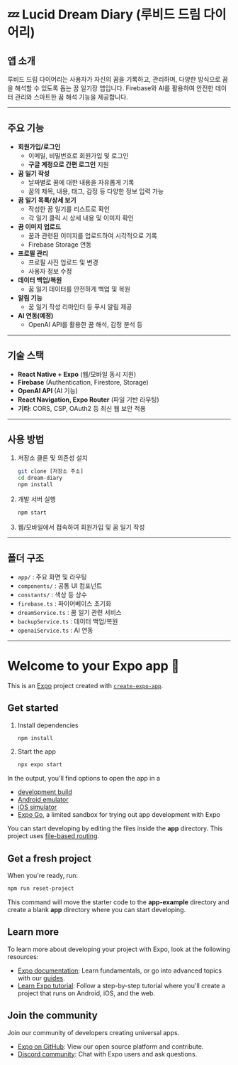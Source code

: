 # 💤 Lucid Dream Diary (루비드 드림 다이어리)

## 앱 소개

루비드 드림 다이어리는 사용자가 자신의 꿈을 기록하고, 관리하며, 다양한 방식으로 꿈을 해석할 수 있도록 돕는 꿈 일기장 앱입니다. Firebase와 AI를 활용하여 안전한 데이터 관리와 스마트한 꿈 해석 기능을 제공합니다.

---

## 주요 기능

- **회원가입/로그인**
  - 이메일, 비밀번호로 회원가입 및 로그인
  - **구글 계정으로 간편 로그인** 지원
- **꿈 일기 작성**
  - 날짜별로 꿈에 대한 내용을 자유롭게 기록
  - 꿈의 제목, 내용, 태그, 감정 등 다양한 정보 입력 가능
- **꿈 일기 목록/상세 보기**
  - 작성한 꿈 일기를 리스트로 확인
  - 각 일기 클릭 시 상세 내용 및 이미지 확인
- **꿈 이미지 업로드**
  - 꿈과 관련된 이미지를 업로드하여 시각적으로 기록
  - Firebase Storage 연동
- **프로필 관리**
  - 프로필 사진 업로드 및 변경
  - 사용자 정보 수정
- **데이터 백업/복원**
  - 꿈 일기 데이터를 안전하게 백업 및 복원
- **알림 기능**
  - 꿈 일기 작성 리마인더 등 푸시 알림 제공
- **AI 연동(예정)**
  - OpenAI API를 활용한 꿈 해석, 감정 분석 등

---

## 기술 스택

- **React Native + Expo** (웹/모바일 동시 지원)
- **Firebase** (Authentication, Firestore, Storage)
- **OpenAI API** (AI 기능)
- **React Navigation, Expo Router** (파일 기반 라우팅)
- **기타**: CORS, CSP, OAuth2 등 최신 웹 보안 적용

---

## 사용 방법

1. 저장소 클론 및 의존성 설치
   ```bash
   git clone [저장소 주소]
   cd dream-diary
   npm install
   ```
2. 개발 서버 실행
   ```bash
   npm start
   ```
3. 웹/모바일에서 접속하여 회원가입 및 꿈 일기 작성

---

## 폴더 구조

- `app/` : 주요 화면 및 라우팅
- `components/` : 공통 UI 컴포넌트
- `constants/` : 색상 등 상수
- `firebase.ts` : 파이어베이스 초기화
- `dreamService.ts` : 꿈 일기 관련 서비스
- `backupService.ts` : 데이터 백업/복원
- `openaiService.ts` : AI 연동

---

# Welcome to your Expo app 👋

This is an [Expo](https://expo.dev) project created with [`create-expo-app`](https://www.npmjs.com/package/create-expo-app).

## Get started

1. Install dependencies

   ```bash
   npm install
   ```

2. Start the app

   ```bash
   npx expo start
   ```

In the output, you'll find options to open the app in a

- [development build](https://docs.expo.dev/develop/development-builds/introduction/)
- [Android emulator](https://docs.expo.dev/workflow/android-studio-emulator/)
- [iOS simulator](https://docs.expo.dev/workflow/ios-simulator/)
- [Expo Go](https://expo.dev/go), a limited sandbox for trying out app development with Expo

You can start developing by editing the files inside the **app** directory. This project uses [file-based routing](https://docs.expo.dev/router/introduction).

## Get a fresh project

When you're ready, run:

```bash
npm run reset-project
```

This command will move the starter code to the **app-example** directory and create a blank **app** directory where you can start developing.

## Learn more

To learn more about developing your project with Expo, look at the following resources:

- [Expo documentation](https://docs.expo.dev/): Learn fundamentals, or go into advanced topics with our [guides](https://docs.expo.dev/guides).
- [Learn Expo tutorial](https://docs.expo.dev/tutorial/introduction/): Follow a step-by-step tutorial where you'll create a project that runs on Android, iOS, and the web.

## Join the community

Join our community of developers creating universal apps.

- [Expo on GitHub](https://github.com/expo/expo): View our open source platform and contribute.
- [Discord community](https://chat.expo.dev): Chat with Expo users and ask questions.
